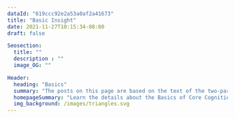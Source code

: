 ```yaml
---
dataId: "619ccc92e2a53a0af2a41673"
title: "Basic Insight"
date: 2021-11-27T10:15:34-08:00
draft: false

Seosection:
  title: ""
  description : ""
  image_OG: ""

Header:
  heading: "Basics"
  summary: "The posts on this page are based on the text of the two-part paper we published in “Psychology in Russia: state of the art”. The published part 1 (pdf) and part 2 (pdf} can be found on the journal’s website. These form a full introduction to core cognition as we have defined it now. More accessible introductions can be found here"
  homepageSummary: "Learn the details about the Basics of Core Cognition"
  img_background: /images/triangles.svg
---
```

